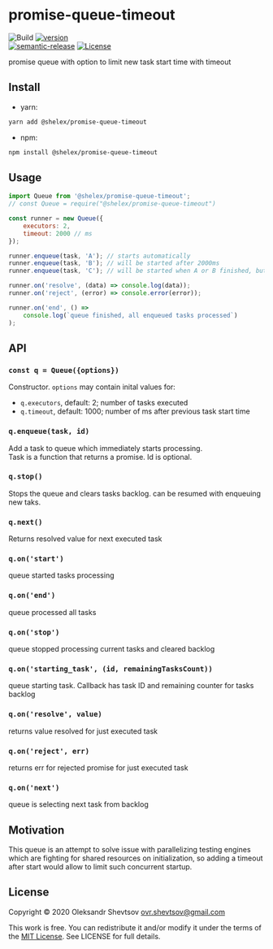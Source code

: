 # promise-queue-timeout

![Build][gh-image]
[![version][version-image]][npm-url]  
[![semantic-release][semantic-image]][semantic-url]
[![License][license-image]][license-url]

promise queue with option to limit new task start time with timeout

## Install

-   yarn:

```bash
yarn add @shelex/promise-queue-timeout
```

-   npm:

```bash
npm install @shelex/promise-queue-timeout
```

## Usage

```js
import Queue from '@shelex/promise-queue-timeout';
// const Queue = require("@shelex/promise-queue-timeout")

const runner = new Queue({
    executors: 2,
    timeout: 2000 // ms
});

runner.enqueue(task, 'A'); // starts automatically
runner.enqueue(task, 'B'); // will be started after 2000ms
runner.enqueue(task, 'C'); // will be started when A or B finished, but after 2000ms from previous start

runner.on('resolve', (data) => console.log(data));
runner.on('reject', (error) => console.error(error));

runner.on('end', () =>
    console.log(`queue finished, all enqueued tasks processed`)
);
```

## API

### `const q = Queue({options})`

Constructor. `options` may contain inital values for:

-   `q.executors`, default: 2; number of tasks executed
-   `q.timeout`, default: 1000; number of ms after previous task start time

### `q.enqueue(task, id)`

Add a task to queue which immediately starts processing.  
Task is a function that returns a promise. Id is optional.

### `q.stop()`

Stops the queue and clears tasks backlog. can be resumed with enqueuing new taks.

### `q.next()`

Returns resolved value for next executed task

### `q.on('start')`

queue started tasks processing

### `q.on('end')`

queue processed all tasks

### `q.on('stop')`

queue stopped processing current tasks and cleared backlog

### `q.on('starting_task', (id, remainingTasksCount))`

queue starting task. Callback has task ID and remaining counter for tasks backlog

### `q.on('resolve', value)`

returns value resolved for just executed task

### `q.on('reject', err)`

returns err for rejected promise for just executed task

### `q.on('next')`

queue is selecting next task from backlog

## Motivation

This queue is an attempt to solve issue with parallelizing testing engines which are fighting for shared resources on initialization, so adding a timeout after start would allow to limit such concurrent startup.

## License

Copyright © 2020 Oleksandr Shevtsov <ovr.shevtsov@gmail.com>

This work is free. You can redistribute it and/or modify it under the
terms of the [MIT License](https://opensource.org/licenses/MIT).
See LICENSE for full details.

[npm-url]: https://npmjs.com/package/@shelex/promise-queue-timeout
[gh-image]: https://github.com/Shelex/promise-queue-timeout/workflows/Release/badge.svg?branch=master
[types-path]: ./index.d.ts
[semantic-image]: https://img.shields.io/badge/%20%20%F0%9F%93%A6%F0%9F%9A%80-semantic--release-e10079.svg
[semantic-url]: https://github.com/semantic-release/semantic-release
[license-image]: https://img.shields.io/npm/l/@shelex/promise-queue-timeout
[license-url]: https://opensource.org/licenses/MIT
[version-image]: https://badgen.net/npm/v/@shelex/promise-queue-timeout/latest
